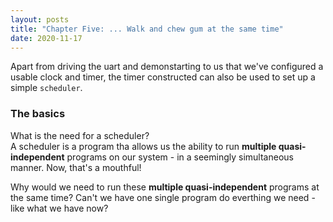 ```yaml
---
layout: posts
title: "Chapter Five: ... Walk and chew gum at the same time"
date: 2020-11-17
---  
```


Apart from driving the uart and demonstarting to us that we've configured a usable clock and timer, the timer constructed can also be used to set up a simple ```scheduler```.

### The basics  

What is the need for a scheduler?  
A scheduler is a program tha allows us the ability to run **multiple quasi-independent** programs on our system - in a seemingly simultaneous manner. Now, that's a mouthful!  

Why would we need to run these **multiple quasi-independent** programs at the same time? Can't we have one single program do everthing we need - like what we have now?  

